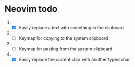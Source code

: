 # Neovim todo

1. - [x] Easily replace a text with something in the clipboard
2. - [ ] Keymap for copying to the system clipboard
3. - [ ] Keymap for pasting from the system clipboard
4. - [x] Easily replace the current char with another typed char
